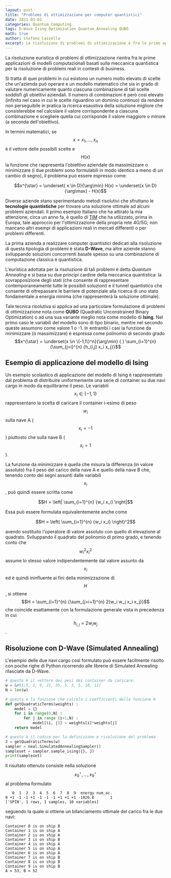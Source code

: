 ```yaml
---
layout: post
title: "Problemi di ottimizzazione per computer quantistici"
date: 2021-03-01
categories: Quantum_Computing
tags: D-Wave Ising Optimization Quantum_Annealing QUBO
math: true
author: Stefano Cazzella
excerpt: La risoluzione di problemi di ottimizzazione è fra le prime applicazioni concrete dell’attuale generazione di computer quantistici per la risoluzione di problemi reali in contesti di business. Un semplice esempio illustra come tali problemi vadano formulati sotto il profilo matematico e come questi possano essere risolti con le librerie rilasciate da D-Wave (prima azienda a realizzare computer quantistici specializzati per la risoluzione di tale classe di problemi).
---
```

La risoluzione euristica di problemi di ottimizzazione rientra fra le prime applicazioni di modelli computazionali basati sulla meccanica quantistica per la risoluzione di problemi reali in contesti di business.

Si tratta di quei problemi in cui esistono un numero molto elevato di scelte che un'azienda può operare e un modello matematico che sia in grado di valutare numericamente quanto ciascuna combinazione di tali scelte soddisfi gli obiettivi aziendali. Il numero di combinazioni è però così elevato (infinito nel caso in cui le scelte riguardino un dominio continuo) da rendere non perseguibile in pratica la ricerca esaustiva della soluzione migliore che consisterebbe nel calcolare il valore corrispondente a ciascuna combinazione e scegliere quella cui corrisponde il valore maggiore o minore (a seconda dell'obiettivo).

In termini matematici, se $$x = x_1, \dots, x_n$$ è il vettore delle possibili scelte e $$H(x)$$ la funzione che rappresenta l'obiettivo aziendale da massimizzare o minimizzare (i due problemi sono formulabili in modo identico a meno di un cambio di segno), il problema può essere espresso come: 

$$x^{\star} = \underset{ x \in D}{\arg\min} H(x) = \underset{x \in D}{\arg\max} - H(x)$$

Diverse aziende stano sperimentando metodi risolutivi che sfruttano le **tecnologie quantistiche** per trovare una soluzione ottimale ad alcuni problemi aziendali. Il primo esempio Italiano che ha attirato la mia attenzione, circa un anno fa, è quello di [TIM](https://www.techradar.com/news/tim-uses-quantum-computing-to-optimise-4g-5g) che ha utilizzato, prima in Europa, tale approccio per l'ottimizzazione della propria rete 4G/5G; non mancano altri esempi di applicazioni reali in mercati differenti o per problemi differenti.

La prima azienda a realizzare computer quantistici dedicati alla risoluzione di questa tipologia di problemi è stata **D-Wave**, ma altre aziende stanno sviluppando soluzioni concorrenti basate spesso su una combinazione di computazione classica e quantistica.

L'euristica adottata per la risoluzione di tali problemi è detta *Quantum Annealing* e si basa su due principi cardine della meccanica quantistica: la sovrapposizione degli stati (che consente di rappresentare contemporaneamente tutte le possibili soluzioni) e il tunnel quantistico che consente di oltrepassare le barriere di potenziale alla ricerca di uno stato fondamentale a energia minima (che rappresenterà la soluzione ottimale).

Tale tecnica risolutiva si applica ad una particolare formulazione di problemi di ottimizzazione nota come **QUBO** (Quadratic Unconstrained Binary Optimization) o ad una sua variante meglio nota come modello di **Ising**. Nel primo caso le variabili del modello sono di tipo binario, mentre nel secondo queste assumono come valore 1 o -1. In entrambi i casi la funzione da minimizzare (o massimizzare) è espressa come polinomio di secondo grado $$x^{\star} = \underset{x \in \{-1,1\}^n}{\arg\min} { }  \sum_{i=1}^{n} {\sum_{j=i}^{n} {h_{i,j} x_i x_j}}$$

## Esempio di applicazione del modello di Ising ##

Un esempio scolastico di applicazione del modello di Ising è rappresentato dal problema di distribuire uniformemente una serie di container su due navi cargo in modo da equilibrarne il peso. Le variabili $$x_i \in \{-1,1\}$$ rappresentano la scelta di caricare il container i-esimo di peso $$w_i$$ sulla nave A ($$x_i = -1$$) piuttosto che sulla nave B ($$x_i = 1$$). 

La funzione da minimizzare è quella che misura la differenza (in valore assoluto) fra il peso del carico della nave A e quello della nave B che, tenendo conto dei segni assunti dalle variabili $$x_i$$, può quindi essere scritta come

$$H = \left| \sum_{i=1}^{n} {w_i x_i} \right|$$

Essa può essere formulata equivalentemente anche come

$$H = \left( \sum_{i=1}^{n} {w_i x_i} \right)^2$$ 

avendo sostituito l'operatore di valore assoluto con quello di elevazione al quadrato. Sviluppando il quadrato del polinomio di primo grado, e tenendo conto che $$w_i^2 x_i^2$$ assume lo stesso valore indipendentemente dal valore assunto da $$x_i$$ ed è quindi ininfluente ai fini della minimizzazione di $$H$$, si ottiene $$H = \sum_{i=1}^{n} {\sum_{j=i+1}^{n} 2{w_i w_j x_i x_j}}$$ che coincide esattamente con la formulazione generale vista in precedenza in cui $$h_{i,j} = 2 w_i w_j$$.

## Risoluzione con D-Wave (Simulated Annealing) ##

L'esempio delle due navi cargo così formulato può essere facilmente risolto con poche righe di Python ricorrendo alle librerie di Simulated Annealing rilasciate da D-Wave.

```python
# questo è il vettore dei pesi dei container da caricare:
w = &#91;5, 1, 9, 21, 35, 5, 3, 5, 10, 11]
N = len(w)

# questa è la funzione che calcola i coefficienti della funzione H
def getQuadraticTerms(weights) :
    model = {}
    for i in range(0,N) :
        for j in range (i+1,N) :
            model[(i, j)] = weights[i]*weights[j]
    return model

# questo è il codice per la definizione e risoluzione del problema
J = getQuadraticTerms(w)
sampler = neal.SimulatedAnnealingSampler()
sampleset = sampler.sample_ising({}, J)
print(sampleset)
```

Il risultato ottenuto consiste nella soluzione $$x^{\star}_0, \dots, x^{\star}_9$$  al problema formulato

```
   0  1  2  3  4  5  6  7  8  9  energy num_oc.
0 +1 -1 -1 +1 -1 -1 -1 +1 +1 +1 -1026.0       1
['SPIN', 1 rows, 1 samples, 10 variables]
```

seguendo la quale si ottiene un bilanciamento ottimale del carico fra le due navi:

```
Container 0 is on ship B 
Container 1 is on ship A 
Container 2 is on ship A 
Container 3 is on ship B 
Container 4 is on ship A 
Container 5 is on ship A 
Container 6 is on ship A 
Container 7 is on ship B 
Container 8 is on ship B 
Container 9 is on ship B 
A = 53, B = 52
```
